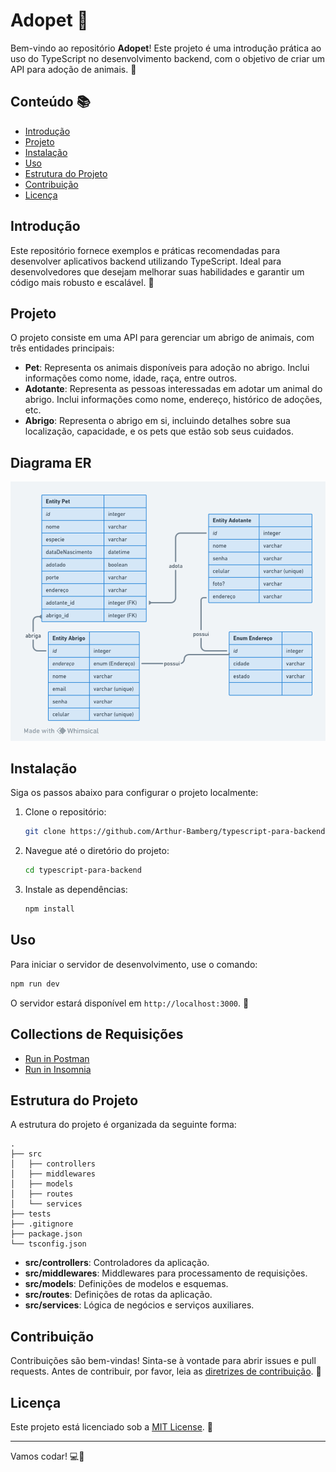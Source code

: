 # Adopet 🚀

Bem-vindo ao repositório **Adopet**! Este projeto é uma introdução prática ao uso do TypeScript no desenvolvimento backend, com o objetivo de criar um API para adoção de animais. 🌟

## Conteúdo 📚

- [Introdução](#introdução)
- [Projeto](#projeto)
- [Instalação](#instalação)
- [Uso](#uso)
- [Estrutura do Projeto](#estrutura-do-projeto)
- [Contribuição](#contribuição)
- [Licença](#licença)

## Introdução

Este repositório fornece exemplos e práticas recomendadas para desenvolver aplicativos backend utilizando TypeScript. Ideal para desenvolvedores que desejam melhorar suas habilidades e garantir um código mais robusto e escalável. 🎯

## Projeto

O projeto consiste em uma API para gerenciar um abrigo de animais, com três entidades principais:

- **Pet**: Representa os animais disponíveis para adoção no abrigo. Inclui informações como nome, idade, raça, entre outros.
- **Adotante**: Representa as pessoas interessadas em adotar um animal do abrigo. Inclui informações como nome, endereço, histórico de adoções, etc.
- **Abrigo**: Representa o abrigo em si, incluindo detalhes sobre sua localização, capacidade, e os pets que estão sob seus cuidados.

## Diagrama ER

![Diagrama ER](./docs/DER%20-%20Adopet.png)

## Instalação

Siga os passos abaixo para configurar o projeto localmente:

1. Clone o repositório:

   ```sh
   git clone https://github.com/Arthur-Bamberg/typescript-para-backend.git
   ```

2. Navegue até o diretório do projeto:

   ```sh
   cd typescript-para-backend
   ```

3. Instale as dependências:

   ```sh
   npm install
   ```

## Uso

Para iniciar o servidor de desenvolvimento, use o comando:

```sh
npm run dev
```

O servidor estará disponível em `http://localhost:3000`. 🎉

## Collections de Requisições

- [Run in Postman](./docs/Adopet.postman_collection.json)
- [Run in Insomnia](./docs/insomnia.json)

## Estrutura do Projeto

A estrutura do projeto é organizada da seguinte forma:

```
.
├── src
│   ├── controllers
│   ├── middlewares
│   ├── models
│   ├── routes
│   └── services
├── tests
├── .gitignore
├── package.json
└── tsconfig.json
```

- **src/controllers**: Controladores da aplicação.
- **src/middlewares**: Middlewares para processamento de requisições.
- **src/models**: Definições de modelos e esquemas.
- **src/routes**: Definições de rotas da aplicação.
- **src/services**: Lógica de negócios e serviços auxiliares.

## Contribuição

Contribuições são bem-vindas! Sinta-se à vontade para abrir issues e pull requests. Antes de contribuir, por favor, leia as [diretrizes de contribuição](CONTRIBUTING.md). 🤝

## Licença

Este projeto está licenciado sob a [MIT License](LICENSE). 📄

---

Vamos codar! 💻🚀
